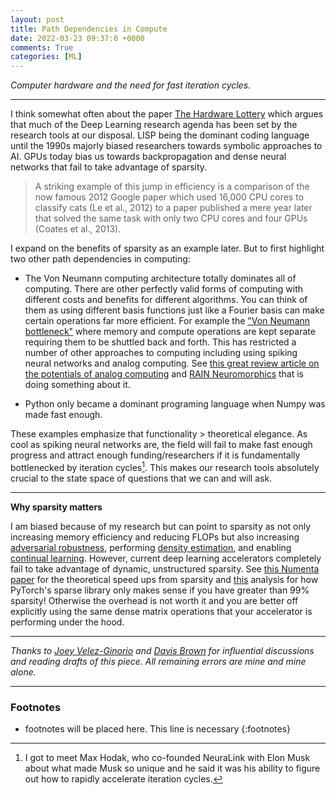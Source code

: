 ```yaml
---
layout: post
title: Path Dependencies in Compute
date: 2022-03-23 09:37:0 +0000
comments: True
categories: [ML]
---
```


*Computer hardware and the need for fast iteration cycles.*

---

I think somewhat often about the paper [The Hardware Lottery](https://arxiv.org/abs/2009.06489) which argues that much of the Deep Learning research agenda has been set by the research tools at our disposal. LISP being the dominant coding language until the 1990s majorly biased researchers towards symbolic approaches to AI. GPUs today bias us towards backpropagation and dense neural networks that fail to take advantage of sparsity.

> A striking example of this jump in efficiency
is a comparison of the now famous 2012
Google paper which used 16,000 CPU cores
to classify cats (Le et al., 2012) to a paper
published a mere year later that solved the
same task with only two CPU cores and four
GPUs (Coates et al., 2013).

I expand on the benefits of sparsity as an example later. But to first highlight two other path dependencies in computing:
* The Von Neumann computing architecture totally dominates all of computing. There are other perfectly valid forms of computing with different costs and benefits for different algorithms. You can think of them as using different basis functions just like a Fourier basis can make certain operations far more efficient. For example the ["Von Neumann bottleneck"](https://arxiv.org/pdf/2006.01981.pdf) where memory and compute operations are kept separate requiring them to be shuttled back and forth. This has restricted a number of other approaches to computing including using spiking neural networks and analog computing. See [this great review article on the potentials of analog computing](https://arxiv.org/abs/2106.05268) and [RAIN Neuromorphics](https://rain.ai/) that is doing something about it.

* Python only became a dominant programing language when Numpy was made fast enough.

These examples emphasize that functionality > theoretical elegance. As cool as spiking neural networks are, the field will fail to make fast enough progress and attract enough funding/researchers if it is fundamentally bottlenecked by iteration cycles[^Musk]. This makes our research tools absolutely crucial to the state space of questions that we can and will ask.

---

**Why sparsity matters**

I am biased because of my research but can point to sparsity as not only increasing memory efficiency and reducing FLOPs but also increasing [adversarial robustness](https://jov.arvojournals.org/article.aspx?articleid=2772000), performing [density estimation](https://proceedings.neurips.cc/paper/2018/hash/ee14c41e92ec5c97b54cf9b74e25bd99-Abstract.html), and enabling [continual learning](https://arxiv.org/pdf/2107.07617.pdf). However, current deep learning accelerators completely fail to take advantage of dynamic, unstructured sparsity. See [this Numenta paper](https://numenta.com/assets/pdf/research-publications/papers/Sparsity-Enables-100x-Performance-Acceleration-Deep-Learning-Networks.pdf) for the theoretical speed ups from sparsity and [this](https://towardsdatascience.com/sparse-matrices-in-pytorch-part-2-gpus-fd9cc0725b71) analysis for how PyTorch's sparse library only makes sense if you have greater than 99% sparsity! Otherwise the overhead is not worth it and you are better off explicitly using the same dense matrix operations that your accelerator is performing under the hood.

---

*Thanks to [Joey Velez-Ginorio](https://twitter.com/joeyginorio) and [Davis Brown](https://twitter.com/davisbrownr) for influential discussions and reading drafts of this piece. All remaining errors are mine and mine alone.*

---

### Footnotes
* footnotes will be placed here. This line is necessary
{:footnotes}

[^Musk]: I got to meet Max Hodak, who co-founded NeuraLink with Elon Musk about what made Musk so unique and he said it was his ability to figure out how to rapidly accelerate iteration cycles.

